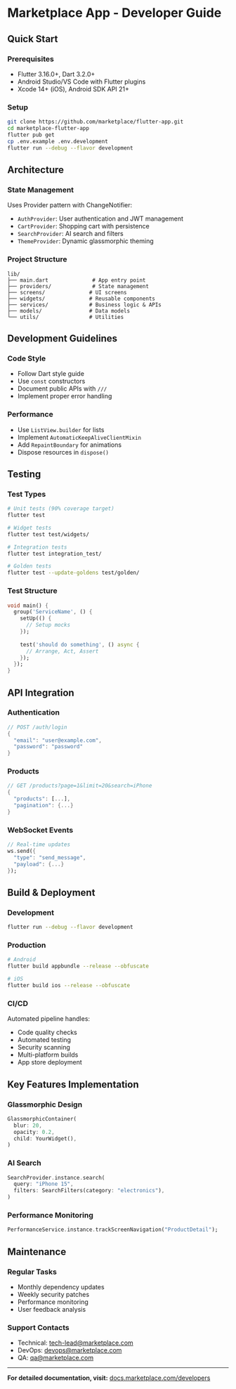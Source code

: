 # Marketplace App - Developer Guide

## Quick Start

### Prerequisites
- Flutter 3.16.0+, Dart 3.2.0+
- Android Studio/VS Code with Flutter plugins
- Xcode 14+ (iOS), Android SDK API 21+

### Setup
```bash
git clone https://github.com/marketplace/flutter-app.git
cd marketplace-flutter-app
flutter pub get
cp .env.example .env.development
flutter run --debug --flavor development
```

## Architecture

### State Management
Uses Provider pattern with ChangeNotifier:
- `AuthProvider`: User authentication and JWT management
- `CartProvider`: Shopping cart with persistence
- `SearchProvider`: AI search and filters
- `ThemeProvider`: Dynamic glassmorphic theming

### Project Structure
```
lib/
├── main.dart              # App entry point
├── providers/             # State management
├── screens/              # UI screens
├── widgets/              # Reusable components
├── services/             # Business logic & APIs
├── models/               # Data models
└── utils/                # Utilities
```

## Development Guidelines

### Code Style
- Follow Dart style guide
- Use `const` constructors
- Document public APIs with `///`
- Implement proper error handling

### Performance
- Use `ListView.builder` for lists
- Implement `AutomaticKeepAliveClientMixin`
- Add `RepaintBoundary` for animations
- Dispose resources in `dispose()`

## Testing

### Test Types
```bash
# Unit tests (90% coverage target)
flutter test

# Widget tests
flutter test test/widgets/

# Integration tests
flutter test integration_test/

# Golden tests
flutter test --update-goldens test/golden/
```

### Test Structure
```dart
void main() {
  group('ServiceName', () {
    setUp(() {
      // Setup mocks
    });
    
    test('should do something', () async {
      // Arrange, Act, Assert
    });
  });
}
```

## API Integration

### Authentication
```dart
// POST /auth/login
{
  "email": "user@example.com",
  "password": "password"
}
```

### Products
```dart
// GET /products?page=1&limit=20&search=iPhone
{
  "products": [...],
  "pagination": {...}
}
```

### WebSocket Events
```dart
// Real-time updates
ws.send({
  "type": "send_message",
  "payload": {...}
});
```

## Build & Deployment

### Development
```bash
flutter run --debug --flavor development
```

### Production
```bash
# Android
flutter build appbundle --release --obfuscate

# iOS
flutter build ios --release --obfuscate
```

### CI/CD
Automated pipeline handles:
- Code quality checks
- Automated testing
- Security scanning
- Multi-platform builds
- App store deployment

## Key Features Implementation

### Glassmorphic Design
```dart
GlassmorphicContainer(
  blur: 20,
  opacity: 0.2,
  child: YourWidget(),
)
```

### AI Search
```dart
SearchProvider.instance.search(
  query: "iPhone 15",
  filters: SearchFilters(category: "electronics"),
)
```

### Performance Monitoring
```dart
PerformanceService.instance.trackScreenNavigation("ProductDetail");
```

## Maintenance

### Regular Tasks
- Monthly dependency updates
- Weekly security patches
- Performance monitoring
- User feedback analysis

### Support Contacts
- Technical: tech-lead@marketplace.com
- DevOps: devops@marketplace.com
- QA: qa@marketplace.com

---

**For detailed documentation, visit:** [docs.marketplace.com/developers](https://docs.marketplace.com/developers)